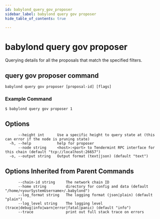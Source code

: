 ```yaml
---
id: babylond_query_gov_proposer
sidebar_label: babylond query gov proposer
hide_table_of_contents: true

---
```


# babylond query gov proposer
Querying details for all the proposals that match the specified filters.
## query gov proposer command
```
babylond query gov proposer [proposal-id] [flags]
```
### Example Command
```
$ babylond query gov proposer 1
```
## Options
```
      --height int      Use a specific height to query state at (this can error if the node is pruning state)
  -h, --help            help for proposer
      --node string     <host>:<port> to Tendermint RPC interface for this chain (default "tcp://localhost:26657")
  -o, --output string   Output format (text|json) (default "text")
```
## Options Inherited from Parent Commands
```
      --chain-id string     The network chain ID
      --home string         directory for config and data (default "/home/<yourSystemUsername>/.babylond")
      --log_format string   The logging format (json|plain) (default "plain")
      --log_level string    The logging level (trace|debug|info|warn|error|fatal|panic) (default "info")
      --trace               print out full stack trace on errors
```